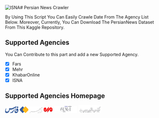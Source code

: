 ![ISNA](https://github.com/amirzenoozi/persian-news-crawler/assets/16349391/35382cd2-329c-4992-a746-cf5f3e10460d)# Persian News Crawler

By Using This Script You Can Easily Crawle Date From The Agency List Below. Moreover, Currently, You Can Download The PersianNews Dataset From This Kaggle Repository.


## Supported Agencies

You Can Contribute to this part and add a new Supported Agency.

- [x] Fars
- [x] Mehr
- [x] KhabarOnline
- [x] ISNA

## Supported Agencies Homepage
<div>
  <code><a href="https://www.farsnews.ir/" target="_blank"><img width="15%" src="https://raw.githubusercontent.com/amirzenoozi/persian-news-crawler/91c8e87f6cac00cf34bbaac5e037d1fef88d841a/statics/fars.svg"/></a></code>
  <code><a href="https://www.mehrnews.com/" target="_blank"><img width="15%" src="https://raw.githubusercontent.com/amirzenoozi/persian-news-crawler/91c8e87f6cac00cf34bbaac5e037d1fef88d841a/statics/mehr.svg"/></a></code>
  <code><a href="https://www.khabaronline.ir/" target="_blank"><img width="15%" src="https://github.com/amirzenoozi/persian-news-crawler/blob/main/statics/khabarOnline.png?raw=true"/></a></code>
  <code><a href="https://www.isna.ir/" target="_blank"><img width="15%" src="https://github.com/amirzenoozi/persian-news-crawler/blob/main/statics/ISNA.png?raw=true"/></a></code>
</div>
